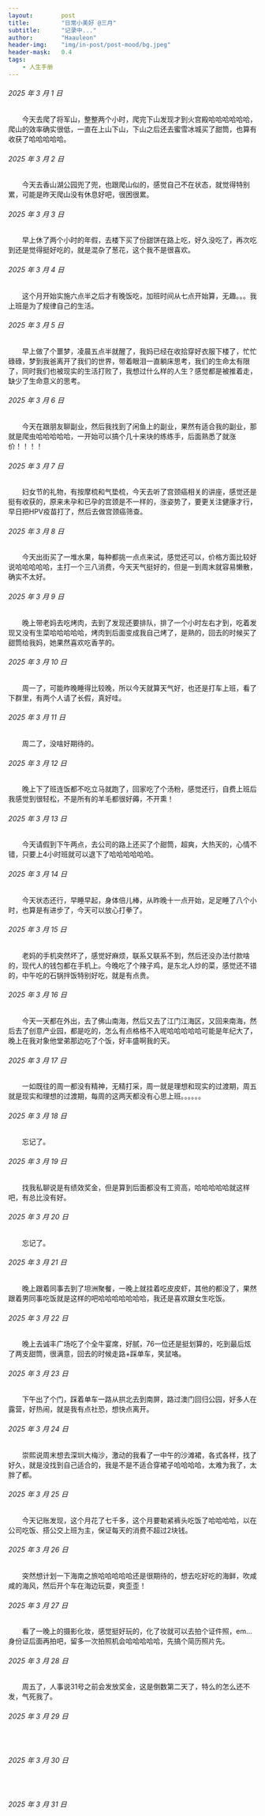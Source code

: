 ```yaml
---
layout:        post
title:         "日常小美好 @三月"
subtitle:      "记录中..."
author:        "Haauleon"
header-img:    "img/in-post/post-mood/bg.jpeg"
header-mask:   0.4
tags:
    - 人生手册
---
```


###### 2025 年 3 月 1 日
&emsp;&emsp;今天去爬了将军山，整整两个小时，爬完下山发现才到火宫殿哈哈哈哈哈哈，爬山的效率确实很低，一直在上山下山，下山之后还去蜜雪冰城买了甜筒，也算有收获了哈哈哈哈哈。

###### 2025 年 3 月 2 日
&emsp;&emsp;今天去香山湖公园兜了兜，也跟爬山似的，感觉自己不在状态，就觉得特别累，可能是昨天爬山没有休息好吧，很困很累。

###### 2025 年 3 月 3 日
&emsp;&emsp;早上休了两个小时的年假，去楼下买了份甜饼在路上吃，好久没吃了，再次吃到还是觉得挺好吃的，就是混杂了葱花，这个我不是很喜欢。

###### 2025 年 3 月 4 日
&emsp;&emsp;这个月开始实施六点半之后才有晚饭吃，加班时间从七点开始算，无趣。。。我上班是为了规律自己的生活。

###### 2025 年 3 月 5 日
&emsp;&emsp;早上做了个噩梦，凌晨五点半就醒了，我妈已经在收拾穿好衣服下楼了，忙忙碌碌，梦到我爸离开了我们的世界，带着眼泪一直躺床思考，我们的生命太有限了，同时我们也被现实的生活打败了，我想过什么样的人生？感觉都是被推着走，缺少了生命意义的思考。

###### 2025 年 3 月 6 日
&emsp;&emsp;今天在跟朋友聊副业，然后我找到了闲鱼上的副业，果然有适合我的副业，那就是爬虫哈哈哈哈哈，一开始可以搞个几十来块的练练手，后面熟悉了就涨价！！！！

###### 2025 年 3 月 7 日
&emsp;&emsp;妇女节的礼物，有按摩梳和气垫梳，今天去听了宫颈癌相关的讲座，感觉还是挺有收获的，原来未孕和已孕的宫颈是不一样的，涨姿势了，要更关注健康才行，早日把HPV疫苗打了，然后去做宫颈癌筛查。

###### 2025 年 3 月 8 日
&emsp;&emsp;今天出街买了一堆水果，每种都挑一点点来试，感觉还可以，价格方面比较好说哈哈哈哈哈，主打一个三八消费，今天天气挺好的，但是一到周末就容易懒散，确实不太好。

###### 2025 年 3 月 9 日
&emsp;&emsp;晚上带老妈去吃烤肉，去到了发现还要排队，排了一个小时左右才到，吃着发现又没有生菜哈哈哈哈哈，烤肉到后面变成我自己烤了，是熟的，回去的时候买了甜筒给我妈，她果然喜欢吃香芋的。

###### 2025 年 3 月 10 日
&emsp;&emsp;周一了，可能昨晚睡得比较晚，所以今天就算天气好，也还是打车上班，看了下群里，有两个人请了长假，真好哇。

###### 2025 年 3 月 11 日
&emsp;&emsp;周二了，没啥好期待的。

###### 2025 年 3 月 12 日
&emsp;&emsp;晚上下了班连饭都不吃立马就跑了，回家吃了个汤粉，感觉还行，自费上班后我感觉到很轻松，不是所有的羊毛都很好薅，不开熏！

###### 2025 年 3 月 13 日
&emsp;&emsp;今天请假到下午两点，去公司的路上还买了个甜筒，超爽，大热天的，心情不错，只要上4小时班就可以退下了哈哈哈哈哈哈。

###### 2025 年 3 月 14 日
&emsp;&emsp;今天状态还行，早睡早起，身体倍儿棒，从昨晚十一点开始，足足睡了八个小时，也算是有进步了，今天可以放心打拳了。

###### 2025 年 3 月 15 日
&emsp;&emsp;老妈的手机突然坏了，感觉好麻烦，联系又联系不到，然后还没办法付款啥的，现代人的钱包都在手机上。今晚吃了个辣子鸡，是东北人炒的菜，感觉还不错的，中午吃的石锅拌饭特别好吃，就是有点贵。

###### 2025 年 3 月 16 日
&emsp;&emsp;今天一天都在外出，去了佛山南海，然后又去了江门江海区，又回来南海，然后去了创意产业园，都是吃的，怎么有点格格不入呢哈哈哈哈哈可能是年纪大了，晚上在我对象他堂弟那边吃了个饭，好丰盛啊我的天。

###### 2025 年 3 月 17 日
&emsp;&emsp;一如既往的周一都没有精神，无精打采，周一就是理想和现实的过渡期，周五就是现实和理想的过渡期，每周的这两天都没有心思上班。。。。。。

###### 2025 年 3 月 18 日
&emsp;&emsp;忘记了。

###### 2025 年 3 月 19 日
&emsp;&emsp;找我私聊说是有绩效奖金，但是算到后面都没有工资高，哈哈哈哈哈就这样吧，有总比没有好。

###### 2025 年 3 月 20 日
&emsp;&emsp;忘记了。

###### 2025 年 3 月 21 日
&emsp;&emsp;晚上跟着同事去到了坦洲聚餐，一晚上就挂着吃皮皮虾，其他的都没了，果然跟着男同事吃饭就是这样的吧哈哈哈哈哈哈哈，我还是喜欢跟女生吃饭。

###### 2025 年 3 月 22 日
&emsp;&emsp;晚上去诚丰广场吃了个全牛宴席，好腻，76一位还是挺划算的，吃到最后炫了两支甜筒，很满意，回去的时候走路+踩单车，笑鼠咯。

###### 2025 年 3 月 23 日
&emsp;&emsp;下午出了个门，踩着单车一路从拱北去到南屏，路过澳门回归公园，好多人在露营，好热闹，就是我有点社恐，想快点离开。

###### 2025 年 3 月 24 日
&emsp;&emsp;崇熙说周末想去深圳大梅沙，激动的我看了一中午的沙滩裙，各式各样，找了好久，就是没找到自己适合的，我是不是不适合穿裙子哈哈哈哈，太难为我了，太胖了都。

###### 2025 年 3 月 25 日
&emsp;&emsp;今天记账发现，这个月花了七千多，这个月要勒紧裤头吃饭了哈哈哈哈，以在公司吃饭、搭公交上班为主，保证每天的消费不超过2块钱。

###### 2025 年 3 月 26 日
&emsp;&emsp;突然想计划一下海南之旅哈哈哈哈哈还是很期待的，想去吃好吃的海鲜，吹咸咸的海风，然后开个车在海边玩耍，爽歪歪！

###### 2025 年 3 月 27 日
&emsp;&emsp;看了一晚上的摄影化妆，感觉挺好玩的，化了妆就可以去拍个证件照，em...身份证后面再拍吧，留多一次拍照机会哈哈哈哈哈，先搞个简历照片先。

###### 2025 年 3 月 28 日
&emsp;&emsp;周五了，人事说31号之前会发放奖金，这是倒数第二天了，特么的怎么还不发，气死我了。

###### 2025 年 3 月 29 日
&emsp;&emsp;

###### 2025 年 3 月 30 日
&emsp;&emsp;

###### 2025 年 3 月 31 日
&emsp;&emsp;
